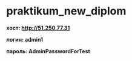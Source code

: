# praktikum_new_diplom

**хост: http://51.250.77.31**

**логин: admin1**

**пароль: AdminPasswordForTest**
